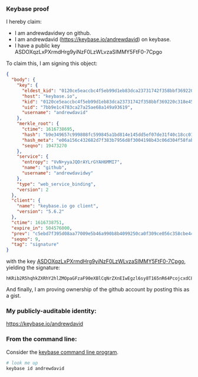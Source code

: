 ### Keybase proof

I hereby claim:

  * I am andrewdavidwy on github.
  * I am andrewdavid (https://keybase.io/andrewdavid) on keybase.
  * I have a public key ASDOXqzLxPXrmdHrg9yiNzF0LzWLvzaSIMMY5FtF0-7Cpgo

To claim this, I am signing this object:

```json
{
  "body": {
    "key": {
      "eldest_kid": "0120ce5eaccbc4f5eb99d1eb83dca23731742f358bbf369220c318e45b45d3eec2a60a",
      "host": "keybase.io",
      "kid": "0120ce5eaccbc4f5eb99d1eb83dca23731742f358bbf369220c318e45b45d3eec2a60a",
      "uid": "7bb9e1c4783ca27a25ae68a149a93619",
      "username": "andrewdavid"
    },
    "merkle_root": {
      "ctime": 1616738695,
      "hash": "b9e349657c999808fc599845a1bd814e145dd5ef07de31f40c18cc0102994cdd19893fec174385bd6c4d3b5db8a344ad94687fc0b102ea9156bc18b727cda8eb",
      "hash_meta": "e06a156c432682d7f383b7956d8f3004198b43c06d304f58fab1c28e3abfd8f0",
      "seqno": 19473270
    },
    "service": {
      "entropy": "VvN+yyaJQOrAYLrGYAH6MMI7",
      "name": "github",
      "username": "andrewdavidwy"
    },
    "type": "web_service_binding",
    "version": 2
  },
  "client": {
    "name": "keybase.io go client",
    "version": "5.6.2"
  },
  "ctime": 1616738751,
  "expire_in": 504576000,
  "prev": "c5ebd7f395d08aa77009e5b46a990b8b4099250ca0f309ce056c358cbe44cea1",
  "seqno": 9,
  "tag": "signature"
}
```

with the key [ASDOXqzLxPXrmdHrg9yiNzF0LzWLvzaSIMMY5FtF0-7Cpgo](https://keybase.io/andrewdavid), yielding the signature:

```
hKRib2R5hqhkZXRhY2hlZMOpaGFzaF90eXBlCqNrZXnEIwEgzl6sy8T165nR64PcojcxdC81i782kiDDGORbRdPuwqYKp3BheWxvYWTESpcCCcQgxevX85XQiqdwCeW0apkLi0CZJQyg8wnOBWw1jL5EzqHEIEzAgBaA2745a/mim5Sl5nBsrW/wwwXUIFNOjY148YEQAgHCo3NpZ8RA3IljaljaeWPtLjaq6bivByCq9o9I0jV9dRJARk0wAcUdFqJtSnl9pM1KDQEECATpfgD5EaeklTvcvncQ5fgCCqhzaWdfdHlwZSCkaGFzaIKkdHlwZQildmFsdWXEIDq3dRHVxG1YaW/l1t5X9anghO7TLv3pe1nGslDvhm1Co3RhZ80CAqd2ZXJzaW9uAQ==

```

And finally, I am proving ownership of the github account by posting this as a gist.

### My publicly-auditable identity:

https://keybase.io/andrewdavid

### From the command line:

Consider the [keybase command line program](https://keybase.io/download).

```bash
# look me up
keybase id andrewdavid
```
